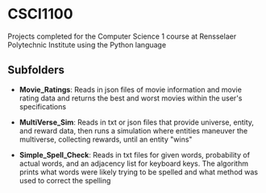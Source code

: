 # CSCI1100

Projects completed for the Computer Science 1 course at Rensselaer Polytechnic Institute using the Python language

## Subfolders

- **Movie_Ratings**: Reads in json files of movie information and movie rating data and returns the best and worst movies within the user's specifications

- **MultiVerse_Sim**: Reads in txt or json files that provide universe, entity, and reward data, then runs a simulation where entities maneuver the multiverse, collecting rewards, until an entity "wins"

- **Simple_Spell_Check**: Reads in txt files for given words, probability of actual words, and an adjacency list for keyboard keys. The algorithm prints what words were likely trying to be spelled and what method was used to correct the spelling


